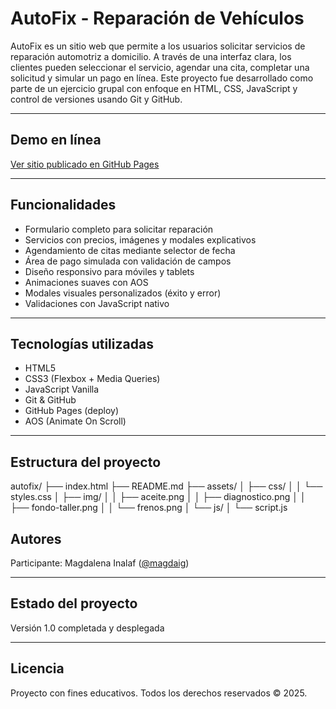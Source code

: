 # AutoFix - Reparación de Vehículos

AutoFix es un sitio web que permite a los usuarios solicitar servicios de reparación automotriz a domicilio. A través de una interfaz clara, los clientes pueden seleccionar el servicio, agendar una cita, completar una solicitud y simular un pago en línea. Este proyecto fue desarrollado como parte de un ejercicio grupal con enfoque en HTML, CSS, JavaScript y control de versiones usando Git y GitHub.

---

## Demo en línea

[Ver sitio publicado en GitHub Pages](https://magdaig.github.io/autofix-servicios/)

---

##  Funcionalidades

-  Formulario completo para solicitar reparación
- Servicios con precios, imágenes y modales explicativos
- Agendamiento de citas mediante selector de fecha
- Área de pago simulada con validación de campos
- Diseño responsivo para móviles y tablets
- Animaciones suaves con AOS
- Modales visuales personalizados (éxito y error)
- Validaciones con JavaScript nativo

---

## Tecnologías utilizadas

- HTML5
- CSS3 (Flexbox + Media Queries)
- JavaScript Vanilla
- Git & GitHub
- GitHub Pages (deploy)
- AOS (Animate On Scroll)

---

## Estructura del proyecto

autofix/
├── index.html
├── README.md
├── assets/
│   ├── css/
│   │   └── styles.css
│   ├── img/
│   │   ├── aceite.png
│   │   ├── diagnostico.png
│   │   ├── fondo-taller.png
│   │   └── frenos.png
│   └── js/
│       └── script.js

## Autores

Participante: Magdalena Inalaf ([@magdaig](https://github.com/magdaig))

---

## Estado del proyecto

Versión 1.0 completada y desplegada

---

## Licencia

Proyecto con fines educativos. Todos los derechos reservados © 2025.
